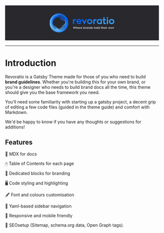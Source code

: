 ![Revoratio](readme.png)

---

# Introduction

Revoratio is a Gatsby Theme made for those of you who need to build **brand guidelines**. Whether you're building this for your own brand, or you're a designer who needs to build brand docs all the time, this theme should give you the base framework you need. 

You'll need some familiarity with starting up a gatsby project, a decent grip of editing a few code files (guided in the theme guide) and comfort with Markdown. 

We'd be happy to know if you have any thoughts or suggestions for additions!

## Features

📝 MDX for docs

🖱 Table of Contents for each page

🎨 Dedicated blocks for branding

🖥 Code styling and highlighting

🖋 Font and colours customisation

🚩 Yaml-based sidebar navigation

📱 Responsive and mobile friendly

🔎 SEOsetup (Sitemap, schema.org data, Open Graph tags).

